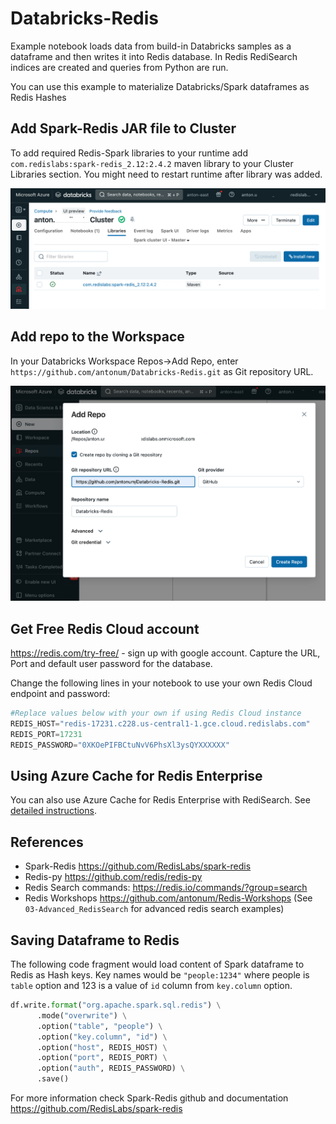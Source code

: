 # Databricks-Redis

Example notebook loads data from build-in Databricks samples as a dataframe and then writes it into Redis database. In Redis RediSearch indices are created and queries from Python are run.

You can use this example to materialize Databricks/Spark dataframes as Redis Hashes

## Add Spark-Redis JAR file to Cluster

To add required Redis-Spark libraries to your runtime add `com.redislabs:spark-redis_2.12:2.4.2` maven library to your Cluster Libraries section. You might need to restart runtime after library was added.

![alt text](media/spark-redis-jar.png)


## Add repo to the Workspace

In your Databricks Workspace Repos->Add Repo, enter `https://github.com/antonum/Databricks-Redis.git` as Git repository URL.

![alt text](media/add-repo.png)

## Get Free Redis Cloud account

https://redis.com/try-free/ - sign up with google account. Capture the URL, Port and default user password for the database.

Change the following lines in your notebook to use your own Redis Cloud endpoint and password:

```python
#Replace values below with your own if using Redis Cloud instance
REDIS_HOST="redis-17231.c228.us-central1-1.gce.cloud.redislabs.com"
REDIS_PORT=17231
REDIS_PASSWORD="0XKOePIFBCtuNvV6PhsXl3ysQYXXXXXX"
```
## Using Azure Cache for Redis Enterprise

You can also use Azure Cache for Redis Enterprise with RediSearch. See [detailed instructions](README-ACRE.md#azure-cache-for-redis-enterprise-setup).

## References

- Spark-Redis https://github.com/RedisLabs/spark-redis
- Redis-py https://github.com/redis/redis-py 
- Redis Search commands: https://redis.io/commands/?group=search
- Redis Workshops https://github.com/antonum/Redis-Workshops (See `03-Advanced_RedisSearch` for advanced redis search examples)

## Saving Dataframe to Redis

The following code fragment would load content of Spark dataframe to Redis as Hash keys. Key names would be `"people:1234"` where people is `table` option and 123 is a value of `id` column from `key.column` option.

```python
df.write.format("org.apache.spark.sql.redis") \
      .mode("overwrite") \
      .option("table", "people") \
      .option("key.column", "id") \
      .option("host", REDIS_HOST) \
      .option("port", REDIS_PORT) \
      .option("auth", REDIS_PASSWORD) \
      .save()
```

For more information check Spark-Redis github and documentation https://github.com/RedisLabs/spark-redis
